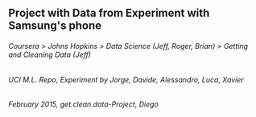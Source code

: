 ## Project with Data from Experiment with Samsung's phone
###### Coursera > Johns Hopkins > Data Science (Jeff, Roger, Brian) > Getting and Cleaning Data (Jeff)
###### UCI M.L. Repo, Experiment by Jorge, Davide, Alessandro, Luca, Xavier
###### February 2015, get.clean.data-Project, Diego




